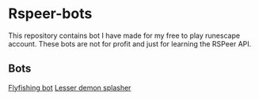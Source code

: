 # Rspeer-bots

This repository contains bot I have made for my free to play runescape account. These bots are not for profit and just for learning the RSPeer API.

## Bots

[Flyfishing bot](https://github.com/Uccino/Rspeer-bots/tree/master/FlyFishing)
[Lesser demon splasher](https://github.com/Uccino/Rspeer-bots/tree/master/LesserSplasher)
